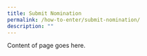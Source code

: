 ```yaml
---
title: Submit Nomination
permalink: /how-to-enter/submit-nomination/
description: ""
---
```

Content of page goes here.